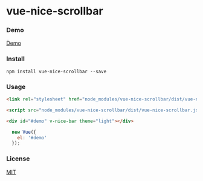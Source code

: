 # vue-nice-scrollbar

### Demo

[Demo](http://forsigner.com/nice-bar)

### Install

```
npm install vue-nice-scrollbar --save
```

### Usage

``` html
<link rel="stylesheet" href="node_modules/vue-nice-scrollbar/dist/vue-nice-scrollbar.css" />

<script src="node_modules/vue-nice-scrollbar/dist/vue-nice-scrollbar.js"></script>

<div id="#demo" v-nice-bar theme="light"></div>

```

```js
  new Vue({
    el: '#demo'
  });
```

### License

  [MIT](LICENSE)
